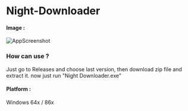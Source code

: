 # Night-Downloader

#### Image : 
![AppScreenshot](https://media.discordapp.net/attachments/830539152797859902/1035760765359108116/unknown.png)

### How can use ?
Just go to Releases and choose last version, then download zip file and extract it.
now just run "Night Downloader.exe"

#### Platform : 
Windows 64x / 86x 
